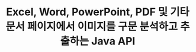 ---
############################# Static ############################
layout: "auto-gen-gist"
draft: false
path: "ko/parser/java/extract/image/xlsx/"
otherformats: DOC DOT DOCX DOCM DOTX DOTM TXT ODT OTT RTF PDF XHTML MHTML MD XML EPUB FB2 CHM XLS XLT XLSM XLSB XLTX XLTM ODS CSV OTS XLA XLAM PPT PPTX  PPS POT PPSX PPTM POTX PPSM ODP OTP PST OST EML EMLX MSG ONE 

############################# Head ############################
head_title: "Java를 통해 Excel, Word, PDF 및 기타 문서에서 이미지를 추출하는 방법은 무엇입니까?"
head_description: "GroupDocs.Parser Java API를 사용하면 소프트웨어 개발자가 Java 앱 내부의 PDF, DOC, DOCX, PPT, PPTX, XLS, XLSX 문서 및 이메일에서 이미지를 구문 분석하고 추출할 수 있습니다."

############################# Header ############################
title: "Excel, Word, PowerPoint, PDF 및 기타 문서 페이지에서 이미지를 구문 분석하고 추출하는 Java API"
description: "GroupDocs.Parser Java API를 사용하면 프로그래머가 PDF, DOC, DOCX, PPT, PPTX, EML, MSG, XLS, XLSX, CSV, ODT, RTF 및 EPUB 문서 또는 Java 응용 프로그램 내의 문서 페이지에서 이미지를 추출할 수 있습니다."

######################### Download Button #######################
button:
    enable: true

############################# About ############################
about:
    enable: true
    title: "Java API를 통해 문서 또는 특정 페이지에서 이미지를 추출하는 방법을 배우십니까?"
    content: |
       이미지는 수천 단어의 가치가 있으며 매력적인 콘텐츠를 만드는 동안 오늘날의 시각적 세계에서 무시할 수 없습니다. 이미지는 사용자의 관심을 끌 뿐만 아니라 정보 커뮤니케이션의 훌륭한 소스가 될 수 있습니다. 문서, 저널 또는 프리젠테이션에서 이미지를 가져와 다른 곳에서 사용하는 데 종종 필요합니다. Java용 GroupDocs.Parser는 소프트웨어 개발자와 프로그래머가 다양한 문서 유형에서 이미지 또는 기타 정보를 구문 분석하고 추출하기 위한 솔루션을 구축하는 데 도움이 되는 강력한 API입니다. 또한 PNG, JPEG, WebP, GIF, BMP 및 기타 형식으로 이미지 저장을 지원합니다. API에는 PDF, Microsoft Office 형식(Word(DOC, DOCX), PowerPoint(PPT, PPTX), Excel(XLS, XLSX), LibreOffice 형식, 이메일, 전자책 등)과 같은 일부 인기 있는 문서 형식에 대한 지원이 포함되어 있습니다. . 또한 문서 구문 분석, 일반 및 구조화된 텍스트 추출, 키워드로 텍스트 검색, 메타데이터 또는 이미지 추출, 컨테이너 및 첨부 파일 등과 관련된 일부 고급 기능에 대한 지원도 포함되어 있습니다.

############################# content ############################
steps:
    enable: true
    block:
    - title_left: "XLSX 문서에서 이미지를 추출하는 방법"
      content_left: |
       GroupDocs.Parser Java에는 XLSX 문서에서 이미지를 추출하는 기능이 포함되어 있습니다. 다음 Java 코드 예제는 XLSX 문서에서 이미지를 쉽게 추출하는 방법을 보여줍니다. 

      title_right: "Java를 통해 문서에서 이미지 가져오기"
      content_right: |
        * [Parser](https://apireference.groupdocs.com/parser/java/com.groupdocs.parser/Parser)의 인스턴스 생성
        * 문서가 이미지 추출을 지원하는지 확인
        * [getImages()](https://apireference.groupdocs.com/parser/java/com.groupdocs.parser/Parser#getImages()) 메서드를 호출하여 전체 문서에서 모든 이미지를 추출합니다.
        * 문서에서 모든 이미지 추출
        * 이미지를 반복하고 이미지 유형 인쇄

      gisthash: "b13e690d2593f92081abd99948363e06"
      gistfile: "extract_images_form_documents.java"

    - title_left: "XLSX 문서 페이지에서 이미지 추출"
      content_left: |
       GroupDocs.Parser Java API를 사용하면 소프트웨어 개발자가 몇 줄의 코드로 XLSX 문서에서 이미지를 추출할 수 있습니다. 아래 Java 코드는 XLSX 문서에서 이미지 추출을 보여줍니다.

      title_right: "Java를 통해 파일 이미지를 추출하는 방법"
      content_right: |
        * [Parser](https://apireference.groupdocs.com/parser/java/com.groupdocs.parser/Parser)의 인스턴스 생성
        * 문서가 이미지 추출을 지원하는지 확인
        * [getDocumentInfo](https://apireference.groupdocs.com/parser/java/com.groupdocs.parser/Parser#getDocumentInfo()) 메서드를 호출하여 문서 정보를 가져옵니다.
        * 문서에 페이지가 있는지 확인
        * 페이지를 반복하고 페이지 번호 인쇄
        * [getImages()](https://apireference.groupdocs.com/parser/java/com.groupdocs.parser/Parser#getImages()) 메서드를 호출하여 전체 문서에서 모든 이미지를 추출합니다.
        * 이미지 반복 및 이미지 유형 인쇄
     
      gisthash: "68450336a57c5d8df06b4ef1ea69b29f"
      gistfile: "extract_images_form_documents_page.java"
      
    - title_left: "XLSX 문서 페이지 영역에서 이미지를 추출하는 방법"
      content_left: |
       GroupDocs.Parser Java API는 XLSX 문서의 페이지 용이성에서 추출을 위한 완벽한 지원을 제공했습니다. 다음 Java 코드는 프로그래머가 자체 Java 앱 내부의 XLSX 문서 페이지 영역에서 이미지를 추출하는 방법을 보여줍니다.

      title_right: "Java 를 사용하여 이미지를 추출하시겠습니까?"
      content_right: |
        * [Parser](https://apireference.groupdocs.com/parser/java/com.groupdocs.parser/Parser)의 인스턴스 생성
        * 이미지 추출에 사용되는 옵션 생성
        * 이미지 추출 지원 문서 확인
        * [getImages()](https://apireference.groupdocs.com/parser/java/com.groupdocs.parser/Parser#getImages()) 메서드를 호출하여 페이지의 왼쪽 상단 모서리에서 이미지를 추출합니다.
        * 이미지를 반복하고 이미지 URL 인쇄
     
      gisthash: "40143a56569ae88e7e7c972ccca041b5"
      gistfile: "extract_images_form_documents_page_area.java"

    - title_left: "Java API를 통해 이미지를 파일로 추출하는 방법"
      content_left: |
       GroupDocs.Parser Java API를 사용하면 XLSX 문서에서 이미지를 추출하고 이미지 내용을 파일에 저장할 수 있습니다. 다음 Java 코드는 프로그래머가 자신의 Java 앱 내에서 선택한 파일로 이미지를 추출하는 방법을 보여줍니다.

      title_right: "문서에서 파일로 이미지 추출"
      content_right: |
        * [Parser](https://apireference.groupdocs.com/parser/java/com.groupdocs.parser/Parser)의 인스턴스 생성
        * 이미지 추출 지원 문서 확인
        * [getImages()](https://apireference.groupdocs.com/parser/java/com.groupdocs.parser/Parser#getImages()) 메서드를 호출하여 페이지의 왼쪽 상단 모서리에서 이미지를 추출합니다.
        * 지원되는 파일 형식으로 이미지를 저장하는 옵션 생성
        * 이미지를 반복하고 이미지 URL 인쇄
     
      gisthash: "6faeafc93e4412265b7439209828950b"
      gistfile: "images_saving_to_files.java"

    - title_left: "시스템 요구 사항"
      content_left: |
        Java용 GroupDocs.Parser는 모든 주요 플랫폼 및 운영 체제에서 지원됩니다. Microsoft Word, Excel, PowerPoint, Outlook, OpenOffice 및 50개 이상의 기타 형식으로 문서를 생성할 수 있습니다. 전체 시스템 요구 사항 가이드를 보려면 아래 코드를 실행하기 전에 시스템 요구 사항을 방문하십시오. 시스템에 다음 전제 조건이 설치되어 있는지 확인하십시오.
         * 운영 체제: 마이크로소프트 윈도우, 리눅스, 맥OS
         * 자바 버전 지원: J2SE 7.0(1.7), J2SE 8.0(1.8) 이상
         * GroupDocs[Repository](https://repository.groupdocs.com/webapp/#/artifacts/browse/tree/General/repo/com/groupdocs/groupdocs-parser)에서 최신 버전의 GroupDocs.Assembly Java API 다운로드
        
      title_right: "GroupDocs.Parser를 사용하는 이유"
      content_right: |
        * 지원되는 문서에서 일반 텍스트를 추출합니다.
        * 목차 추출 지원
        * 형식이 지정된 텍스트, 메타데이터, 이미지, 컨테이너 및 첨부 파일을 추출합니다.
        * 사용자 정의 템플릿을 통한 문서 구문 분석.
        * 키워드 또는 정규식을 사용하여 텍스트를 검색합니다.
        * 구조화된 텍스트 추출 지원
        * 지원되는 일부 문서 형식의 목차를 추출합니다.
        * PDF 문서에서 양식 데이터를 구문 분석합니다.

demos:
    enable: true
        

more_formats:
    enable: true


back_to_top:
    enable: true
---
